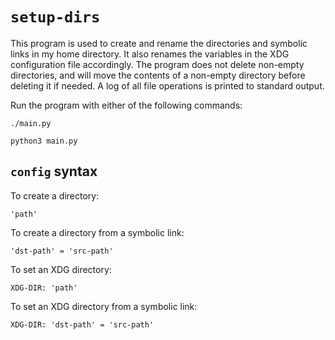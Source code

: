 # `setup-dirs`

This program is used to create and rename the directories and symbolic links in my home directory. It also renames the variables in the XDG configuration file accordingly. The program does not delete non-empty directories, and will move the contents of a non-empty directory before deleting it if needed. A log of all file operations is printed to standard output.

Run the program with either of the following commands:
```
./main.py
```
```
python3 main.py
```

## `config` syntax

To create a directory:
```
'path'
```

To create a directory from a symbolic link:
```
'dst-path' = 'src-path'
```

To set an XDG directory:
```
XDG-DIR: 'path'
```

To set an XDG directory from a symbolic link:
```
XDG-DIR: 'dst-path' = 'src-path'
```